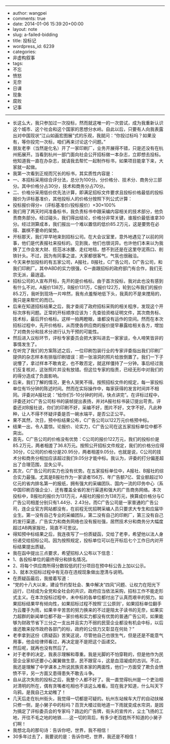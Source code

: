 - --
- author: wangpei
- comments: true
- date: 2014-01-06 15:39:20+00:00
- layout: note
- slug: a-failed-bidding
- title: 投标记
- wordpress_id: 6239
- categories:
- 非虚构叙事
- tags:
- 不忘
- 愤怒
- 无奈
- 日课
- 现象
- 腐败
- 记事
- --
- ​长这么大，我只参加过一次投标，然而就这唯一的一次尝试，成为我重新认识这个城市、这个社会和这个国家的思想分水岭。自此以后，只要有人向我表露出对中国现状“江山如画宏图展”式的乐观，我就问：“你投过标吗？如果没有，等你投完一次标，咱们再来讨论这个问题。”
- 朋友老李（当然是化名）开了一家印刷厂，业务开展得不错，只是还没有在杭州拓展开。当看到杭州一部门面向社会公开招标做一本杂志，立即想去投标。他知道我一直在办杂志，就请我去帮忙一起制作标书，如果项目能拿下来，大家就一起做。
- 我第一次看到正规而冗长的标书，其实质性内容是：
- 一、本招标采用综合评分法，总分为100分。分价格分、技术分、商务分三部分。其中价格分占30分，技术和商务分占70分。
- 二、价格分采用低价优先法计算，即满足招标文件要求且投标价格最低的投标报价为评标基准价，其他投标人的价格分按照下列公式计算：
- 投标报价得分=（评标基准价/投标报价）×30×100%
- 我们用了两天时间准备标书，我负责标书中跟采编内容相关的技术部分，他负责商务部分。经过碰头，我们得出结论，价格分非常关键，谁报价最低谁拿30分。经过测算成本，我们报出一个难以置信的低价85.2万元，这是要势在必得、赢棋不要命的架势。
- 开标那天，我们早早地来到招标公司。在大会议室里，意外地遇见了以前的同事，他们是代表报社来投标的。见到我，他们也很诧异。也许他们本来以为我换了工作会发大财、揽范冰冰腰、走红地毯，想不到还是在这里夺泥燕口、削铁针头。不过，因为有同事之谊，大家都很客气，气氛也很融洽。
- 今天来参加投标的有五家公司，A报社，B报社，C广告公司，D广告公司，和我们印刷厂。其中ABD的实力很强，C一直跟招标的政府部门有合作，我们无宗无派，最逍遥。
- 招标公司的人宣布开标，先开的是价格标。由于首次投标，我对此也没有感到有什么不对。A报价138万，B报价131万，C报价122万，轮到公布我们的报价85.2万，我听到现场一片哗然，我有点羞惭地低下头，我真的不是来搅局的，我只是来帮忙的而已。
- 后来在知道招标结果之后，我才查阅了政府招标采购的相关程序，发现这个开标次序有问题。正常的开标顺序应该为：先查验资格证明文件，其次商务标、技术标，最后开价格标。这样一拍两瞪眼，谁都没有运作的空间。然而在本次招标过程中，先开价格标，从而使各供应商的报价提早暴露给相关各方，增加了对商务分和技术分进行认为干预的可能性。
- 然后进入议标环节，评标专家委员会把大家叫进去一家家谈，令人啼笑皆非的事情发生了。
- 在听完了我们的方案陈述之后，一位印刷包装行业的专家评委指出我们印刷厂提供的杂志样本有排版印刷错误：把一张溶洞的照片给放倒置了。我们一下子说懵了，拿过样本不敢肯定，也不敢否定，就这样僵持了一分钟。事后经过我们反复核对，这张照片并没有放错。但这位专家的指责，已经无形中对我们的的得分造成了负面影响。
- 后来，我们了解的情况，更令人哭笑不得。按照招标文件的规定，每一家投标单位有15分钟的陈述时间。然而在实际操作中，每家获得的发言时间并不相同。评委对A报社说：“给你们5-10分钟的时间，快点讲完”。在评标过程中，评委还对C广告公司标书的装帧提出表扬，并对A报社标书装订提出苛责。评委还对B报社说，你们的印刷不好，采编不好，图片不好，文字不好。凡此种种，让人不得不怀疑评委是否一碗水端平，是否公正公平。
- 果不其然，次日，预中标结果公布，C广告公司以122万元价格预中标。
- 结果一出，令人震惊。论报价、论实力，C广告公司在这五家投标单位中都不突出。
- 首先，C广告公司的价格没有优势：C公司的报价122万元，我们的投标价是85.2万元，两者相差了36.8万元。按照公开招标文件规定，我们的价格分应得30分，C公司的价格分是20.95分，两者相差9.05分。也就是说，C公司的技术分和商务分相加应该超过我们9.05分才能中标。我认为，评委的打分偏差超出了合理范围，显失公平。
- 其次，C广告公司的实力也没有优势。在五家投标单位中，A报社、B报社的综合实力最强。尤其是B报社作为一家读者156万、年广告额7亿、营业额超过10亿元的省内排名第一的报纸，拥有强大的采编团队、国内一流的印务中心（系中国印刷百强企业）、还有覆盖全省的发行渠道和强大的广告商务网络。本次投标中，B报社的报价为131万元，A报社的报价为138万元，换算成价格分与C广告公司相差分别只有1.44分、2.43分。而C广告公司是一家普通的广告公司，连企业官方网站都没有，在前程无忧招聘采编人员只要求大专生和应届毕业生。第一没有自己专业的采编团队，第二没有自己的印刷厂，第三没有自己的发行渠道，广告实力和商务网络也没有报社强，居然技术分和商务分大幅度超过AB两家报社，简直不可思议。
- 得知预中标结果之后，我连夜写了一份质疑函，交给了老李，希望他以法人身份递交给招标公司。因为按照规定，投标单位可以在开标后七个工作日内对开标结果提出质疑。
- 我在函中提出三点要求，希望招标人公布以下信息：
- 1、各投标单位的最终得分和排名情况。
- 2、将每个供应商所得分数较低的打分项目在预中标公告上加以公示。
- 3、就本次招标过程中有无存在违规现象做出澄清与说明。
- 在质疑函最后，我接着写道：
- “党的十八大以来，建设节约型社会、集中解决“四风”问题、让权力在阳光下运行，已经成为全党和全社会的共识，政府应当依法采购，招标工作不能走形式主义。在本次投标过程中，未中标的各单位都付出了认真而艰辛的努力。如果招标结果早有倾向性，如果招标过程不按照'三公原则'，如果招标单位翻手为云覆手为雨，如果辛辛苦苦的努力换来的不过是陪太子读书的无奈，如果实力超群的新闻单位都不敌一家价格和实力都没有优势的普通广告公司，如果能够为财政节省下三分之一支出并且实力不弱的民营企业都没有机会中标，以后谁还敢来投市政府各部门的标，政府的公信力又彰显在何处？”
- 老李拿到这份《质疑函》苦笑这说，尽管他自己也很生气，但是还是不能意气用事，他会给律师看过，再决定是不是把这个函递交。
- 然后呢，就再也没有然后了。
- 对于老李的决定，我表示理解和尊重。我是光脚的不怕穿鞋的，但是他作为民营企业家却还要小心翼翼做生意，民不跟官斗，这是血泪凝成的古训。不过，我还是理解了中学课本上所说民族资本家的两面性，他们一方面受了欺负会愤愤不平，另一方面又患得患失不敢去斗争。
- 自从这次失败的投标之后，我整个人都不好了。我一直觉得杭州是一个吏治相对清明的所在，偶有贪嘴者吃相也不该这么难看。现在我才知道，什么叫天下乌鸦，是我自己太幼稚了！
- 几天后走在杭州街头，我觉得一切都是可疑的。杭州东站候车大厅的自动扶梯只修一侧，是小舅子中的标吗？百货大楼过街地道一下雨就变成水帘洞，是因为搞定了评标委员会的专家吗？路边的广告牌，街头的宣传片，尘土飞扬的工地，开往不毛之地的地铁……这一切的背后，有多少老百姓所不知道的小舅子们啊！
- 我想北岛的那句诗：告诉你吧，世界，我不相信！
- 30多年过去了，我要说的是：告诉你吧，世界，我还是不相信！
